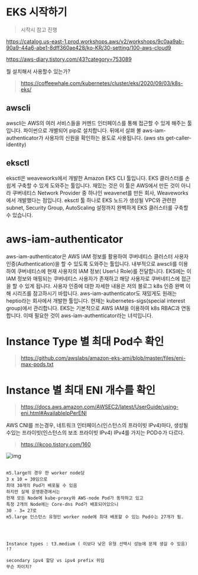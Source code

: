 # EKS 시작하기

> 시작시 참고 진행
> 
https://catalog.us-east-1.prod.workshops.aws/v2/workshops/9c0aa9ab-90a9-44a6-abe1-8dff360ae428/ko-KR/30-setting/100-aws-cloud9

https://aws-diary.tistory.com/43?category=753089

뭘 설치해서 사용할수 있는가?

>https://coffeewhale.com/kubernetes/cluster/eks/2020/09/03/k8s-eks/

## awscli
awscli는 AWS의 여러 서비스들을 커멘드 인터페이스를 통해 접근할 수 있게 해주는 툴입니다. 파이썬으로 개별되어 pip로 설치합니다. 뒤에서 살펴 볼 aws-iam-authenticator가 사용자의 신원을 확인하는 용도로 사용됩니다. (aws sts get-caller-identity)

## eksctl
eksctl은 weaveworks에서 개발한 Amazon EKS CLI 툴입니다. EKS 클러스터를 손쉽게 구축할 수 있게 도와주는 툴입니다. 재밌는 것은 이 툴은 AWS에서 만든 것이 아니라 쿠버네티스 Network Provider 중 하나인 weavenet를 만든 회사, Weaveworks에서 개발했다는 점입니다. eksctl 툴 하나로 EKS 노드가 생성될 VPC와 관련한 subnet, Security Group, AutoScaling 설정까지 완벽하게 EKS 클러스터를 구축할 수 있습니다.

# aws-iam-authenticator
aws-iam-authenticator은 AWS IAM 정보를 활용하여 쿠버네티스 클러스터 사용자 인증(Authentication)을 할 수 있도록 도와주는 툴입니다. 내부적으로 awscli를 이용하여 쿠버네티스에 현재 사용자의 IAM 정보( User나 Role)를 전달합니다. EKS에는 이 IAM 정보와 매핑되는 쿠버네티스 사용자가 존재하고 해당 사용자로 쿠버네티스에 접근을 할 수 있게 됩니다. 사용자 인증에 대한 자세한 내용은 저의 블로그 k8s 인증 완벽 이해 시리즈를 참고하시기 바랍니다. aws-iam-authenticator도 재밌게도 원래는 heptio라는 회사에서 개발한 툴입니다. 현재는 kubernetes-sigs(special interest group)에서 관리합니다. EKS는 기본적으로 AWS IAM을 이용하여 k8s RBAC과 연동합니다. 이때 필요한 것이 aws-iam-authenticator라는 녀석입니다.




#  Instance Type 별 최대 Pod수 확인
>https://github.com/awslabs/amazon-eks-ami/blob/master/files/eni-max-pods.txt

# Instance 별 최대 ENI 개수를 확인
>https://docs.aws.amazon.com/AWSEC2/latest/UserGuide/using-eni.html#AvailableIpPerENI

AWS CNI를 쓰는경우, 네트워크 인터페이스(인스턴스의 프라이빗 IPv4)마다, 생성될수있는 프라이빗(인스턴스의 보조 프라이빗 IPv4) IPv4를 가지는 POD수가 다르다.
>https://ikcoo.tistory.com/160

![img](https://img1.daumcdn.net/thumb/R1280x0/?scode=mtistory2&fname=https%3A%2F%2Fblog.kakaocdn.net%2Fdn%2FAqV2S%2Fbtq37Bba0uK%2FRE1leERAX5b1kFuL75RMHk%2Fimg.png)

~~~t2.small 또는~~~ t2.medium 사용 생각중(15개 팟) 

m5.large의 경우 한 worker node당 
3 x 10 = 30임으로 
최대 30개의 Pod가 배포될 수 있음
하지만 실제 운영환경에서는
현재 모든 Node에 kube-proxy와 AWS-node Pod가 동작하고 있고
특정 2개의 Node에는 Core-dns Pod가 배포되어있으니
30 - 3= 27로
m5.large 인스턴스 유형인 worker node에 최대 배포할 수 있는 Pod수는 27개가 됨.




Instance types : t3.medium ( 이보다 낮은 유형 선택시 성능에 문제 생길 수 있음) !?

secondary ipv4 할당 vs ipv4 prefix 위임
무슨 차이지?